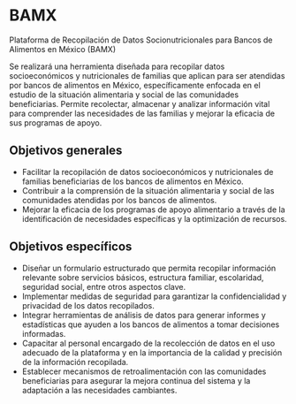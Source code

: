 # BAMX
Plataforma de Recopilación de Datos Socionutricionales para Bancos de Alimentos en México (BAMX)

Se realizará una herramienta diseñada para recopilar datos socioeconómicos y nutricionales de familias que aplican para ser atendidas por bancos de alimentos en México, específicamente enfocada en el estudio de la situación alimentaria y social de las comunidades beneficiarias. Permite recolectar, almacenar y analizar información vital para comprender las necesidades de las familias y mejorar la eficacia de sus programas de apoyo.

## Objetivos generales
*	Facilitar la recopilación de datos socioeconómicos y nutricionales de familias beneficiarias de los bancos de alimentos en México.
*	Contribuir a la comprensión de la situación alimentaria y social de las comunidades atendidas por los bancos de alimentos.
*	Mejorar la eficacia de los programas de apoyo alimentario a través de la identificación de necesidades específicas y la optimización de recursos.

## Objetivos específicos
*	Diseñar un formulario estructurado que permita recopilar información relevante sobre servicios básicos, estructura familiar, escolaridad, seguridad social, entre otros aspectos clave.
*	Implementar medidas de seguridad para garantizar la confidencialidad y privacidad de los datos recopilados.
*	Integrar herramientas de análisis de datos para generar informes y estadísticas que ayuden a los bancos de alimentos a tomar decisiones informadas.
*	Capacitar al personal encargado de la recolección de datos en el uso adecuado de la plataforma y en la importancia de la calidad y precisión de la información recopilada.
*	Establecer mecanismos de retroalimentación con las comunidades beneficiarias para asegurar la mejora continua del sistema y la adaptación a las necesidades cambiantes.
